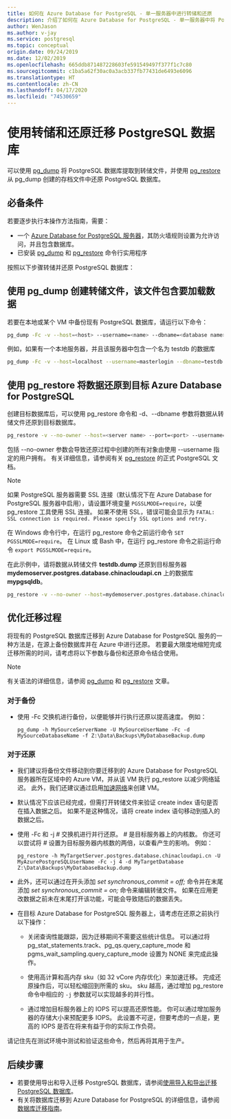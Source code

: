 ```yaml
---
title: 如何在 Azure Database for PostgreSQL - 单一服务器中进行转储和还原
description: 介绍了如何在 Azure Database for PostgreSQL - 单一服务器中将 PostgreSQL 数据库解压缩为转储文件，以及如何从 pg_dump 创建的文件进行还原。
author: WenJason
ms.author: v-jay
ms.service: postgresql
ms.topic: conceptual
origin.date: 09/24/2019
ms.date: 12/02/2019
ms.openlocfilehash: 665ddb871487228603fe591549497f377f1c7c80
ms.sourcegitcommit: c1ba5a62f30ac0a3acb337fb77431de6493e6096
ms.translationtype: HT
ms.contentlocale: zh-CN
ms.lasthandoff: 04/17/2020
ms.locfileid: "74530659"
---
```

# <a name="migrate-your-postgresql-database-using-dump-and-restore"></a>使用转储和还原迁移 PostgreSQL 数据库
可以使用 [pg_dump](https://www.postgresql.org/docs/current/static/app-pgdump.html) 将 PostgreSQL 数据库提取到转储文件，并使用 [pg_restore](https://www.postgresql.org/docs/current/static/app-pgrestore.html) 从 pg_dump 创建的存档文件中还原 PostgreSQL 数据库。

## <a name="prerequisites"></a>必备条件
若要逐步执行本操作方法指南，需要：
- 一个 [Azure Database for PostgreSQL 服务器](quickstart-create-server-database-portal.md)，其防火墙规则设置为允许访问，并且包含数据库。
- 已安装 [pg_dump](https://www.postgresql.org/docs/current/static/app-pgdump.html) 和 [pg_restore](https://www.postgresql.org/docs/current/static/app-pgrestore.html) 命令行实用程序

按照以下步骤转储并还原 PostgreSQL 数据库：

## <a name="create-a-dump-file-using-pg_dump-that-contains-the-data-to-be-loaded"></a>使用 pg_dump 创建转储文件，该文件包含要加载数据
若要在本地或某个 VM 中备份现有 PostgreSQL 数据库，请运行以下命令：
```bash
pg_dump -Fc -v --host=<host> --username=<name> --dbname=<database name> -f <database>.dump
```
例如，如果有一个本地服务器，并且该服务器中包含一个名为 testdb 的数据库 
```bash
pg_dump -Fc -v --host=localhost --username=masterlogin --dbname=testdb -f testdb.dump
```


## <a name="restore-the-data-into-the-target-azure-database-for-postgresql-using-pg_restore"></a>使用 pg_restore 将数据还原到目标 Azure Database for PostgreSQL
创建目标数据库后，可以使用 pg_restore 命令和 -d、--dbname 参数将数据从转储文件还原到目标数据库。
```bash
pg_restore -v --no-owner --host=<server name> --port=<port> --username=<user@servername> --dbname=<target database name> <database>.dump
```
包括 --no-owner 参数会导致还原过程中创建的所有对象由使用 --username 指定的用户拥有。 有关详细信息，请参阅有关 [pg_restore](https://www.postgresql.org/docs/9.6/static/app-pgrestore.html) 的正式 PostgreSQL 文档。

> [!NOTE]
> 如果 PostgreSQL 服务器需要 SSL 连接（默认情况下在 Azure Database for PostgreSQL 服务器中启用），请设置环境变量 `PGSSLMODE=require`，以便 pg_restore 工具使用 SSL 连接。 如果不使用 SSL，错误可能会显示为 `FATAL:  SSL connection is required. Please specify SSL options and retry.`
>
> 在 Windows 命令行中，在运行 pg_restore 命令之前运行命令 `SET PGSSLMODE=require`。 在 Linux 或 Bash 中，在运行 pg_restore 命令之前运行命令 `export PGSSLMODE=require`。
>

在此示例中，请将数据从转储文件 **testdb.dump** 还原到目标服务器 **mydemoserver.postgres.database.chinacloudapi.cn** 上的数据库 **mypgsqldb**。 
```bash
pg_restore -v --no-owner --host=mydemoserver.postgres.database.chinacloudapi.cn --port=5432 --username=mylogin@mydemoserver --dbname=mypgsqldb testdb.dump
```

## <a name="optimizing-the-migration-process"></a>优化迁移过程

将现有的 PostgreSQL 数据库迁移到 Azure Database for PostgreSQL 服务的一种方法是，在源上备份数据库并在 Azure 中进行还原。 若要最大限度地缩短完成迁移所需的时间，请考虑将以下参数与备份和还原命令结合使用。

> [!NOTE]
> 有关语法的详细信息，请参阅 [pg_dump](https://www.postgresql.org/docs/current/static/app-pgdump.html) 和 [pg_restore](https://www.postgresql.org/docs/current/static/app-pgrestore.html) 文章。
>

### <a name="for-the-backup"></a>对于备份
- 使用 -Fc 交换机进行备份，以便能够并行执行还原以提高速度。 例如：

    ```
    pg_dump -h MySourceServerName -U MySourceUserName -Fc -d MySourceDatabaseName -f Z:\Data\Backups\MyDatabaseBackup.dump
    ```

### <a name="for-the-restore"></a>对于还原
- 我们建议将备份文件移动到你要迁移到的 Azure Database for PostgreSQL 服务器所在区域中的 Azure VM，并从该 VM 执行 pg_restore 以减少网络延迟。 此外，我们还建议通过启用[加速网络](../virtual-network/create-vm-accelerated-networking-powershell.md)来创建 VM。

- 默认情况下应该已经完成，但需打开转储文件来验证 create index 语句是否在插入数据之后。 如果不是这种情况，请将 create index 语句移动到插入的数据之后。

- 使用 -Fc 和 -j *#* 交换机进行并行还原。 *#* 是目标服务器上的内核数。 你还可以尝试将 *#* 设置为目标服务器内核数的两倍，以查看产生的影响。 例如：

    ```
    pg_restore -h MyTargetServer.postgres.database.chinacloudapi.cn -U MyAzurePostgreSQLUserName -Fc -j 4 -d MyTargetDatabase Z:\Data\Backups\MyDatabaseBackup.dump
    ```

- 此外，还可以通过在开头添加 *set synchronous_commit = off;* 命令并在末尾添加 *set synchronous_commit = on;* 命令来编辑转储文件。 如果在应用更改数据之前未在末尾打开该功能，可能会导致随后的数据丢失。

- 在目标 Azure Database for PostgreSQL 服务器上，请考虑在还原之前执行以下操作：
    - 关闭查询性能跟踪，因为迁移期间不需要这些统计信息。 可以通过将 pg_stat_statements.track、pg_qs.query_capture_mode 和 pgms_wait_sampling.query_capture_mode 设置为 NONE 来完成此操作。

    - 使用高计算和高内存 sku（如 32 vCore 内存优化）来加速迁移。 完成还原操作后，可以轻松缩回到所需的 sku。 sku 越高，通过增加 pg_restore 命令中相应的 `-j` 参数就可以实现越多的并行性。 

    - 通过增加目标服务器上的 IOPS 可以提高还原性能。 你可以通过增加服务器的存储大小来预配更多 IOPS。 此设置不可逆，但要考虑的一点是，更高的 IOPS 是否在将来有益于你的实际工作负荷。

请记住先在测试环境中测试和验证这些命令，然后再将其用于生产。

## <a name="next-steps"></a>后续步骤
- 若要使用导出和导入迁移 PostgreSQL 数据库，请参阅[使用导入和导出迁移 PostgreSQL 数据库](howto-migrate-using-export-and-import.md)。
- 有关将数据库迁移到 Azure Database for PostgreSQL 的详细信息，请参阅[数据库迁移指南](https://aka.ms/datamigration)。
